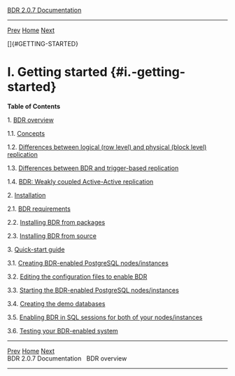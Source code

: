   [BDR 2.0.7 Documentation](README.md)                                                                
  ------------------------------------------------------------- ----------------------------------- -- -----------------------------------------------------
  [Prev](README.md "BDR 2.0.7 Documentation")   [Home](README.md)        [Next](overview.md "BDR overview")  


[]{#GETTING-STARTED}

# I. Getting started {#i.-getting-started}

**Table of Contents**

1\. [BDR overview](overview.md)

1.1. [Concepts](bdr-concepts.md)

1.2. [Differences between logical (row level) and physical (block level)
replication](logical-vs-physical.md)

1.3. [Differences between BDR and trigger-based
replication](bdr-vs-trigger-based.md)

1.4. [BDR: Weakly coupled Active-Active
replication](weak-coupled-activeactive.md)

2\. [Installation](installation.md)

2.1. [BDR requirements](install-requirements.md)

2.2. [Installing BDR from packages](installation-packages.md)

2.3. [Installing BDR from source](installation-source.md)

3\. [Quick-start guide](quickstart.md)

3.1. [Creating BDR-enabled PostgreSQL
nodes/instances](quickstart-instances.md)

3.2. [Editing the configuration files to enable
BDR](quickstart-editing.md)

3.3. [Starting the BDR-enabled PostgreSQL
nodes/instances](quickstart-starting.md)

3.4. [Creating the demo databases](quickstart-creating.md)

3.5. [Enabling BDR in SQL sessions for both of your
nodes/instances](quickstart-enabling.md)

3.6. [Testing your BDR-enabled system](quickstart-testing.md)



  ----------------------------------- ----------------------------------- --------------------------------------
  [Prev](README.md)    [Home](README.md)    [Next](overview.md)  
  BDR 2.0.7 Documentation                                                                           BDR overview
  ----------------------------------- ----------------------------------- --------------------------------------
